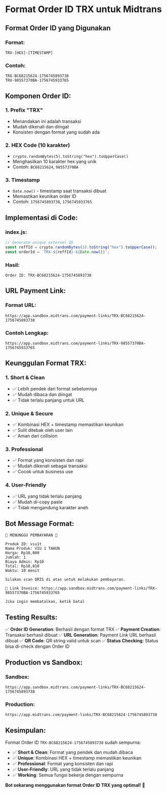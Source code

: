# Format Order ID TRX untuk Midtrans

## Format Order ID yang Digunakan

### Format:
```
TRX-[HEX]-[TIMESTAMP]
```

### Contoh:
```
TRX-BC68215624-1756745893738
TRX-98557370BA-1756745933765
```

## Komponen Order ID:

### 1. **Prefix "TRX"**
- Menandakan ini adalah transaksi
- Mudah dikenali dan diingat
- Konsisten dengan format yang sudah ada

### 2. **HEX Code (10 karakter)**
- `crypto.randomBytes(5).toString("hex").toUpperCase()`
- Menghasilkan 10 karakter hex yang unik
- Contoh: `BC68215624`, `98557370BA`

### 3. **Timestamp**
- `Date.now()` - timestamp saat transaksi dibuat
- Memastikan keunikan order ID
- Contoh: `1756745893738`, `1756745933765`

## Implementasi di Code:

### index.js:
```javascript
// Generate unique external ID
const reffId = crypto.randomBytes(5).toString("hex").toUpperCase();
const orderId = `TRX-${reffId}-${Date.now()}`;
```

### Hasil:
```
Order ID: TRX-BC68215624-1756745893738
```

## URL Payment Link:

### Format URL:
```
https://app.sandbox.midtrans.com/payment-links/TRX-BC68215624-1756745893738
```

### Contoh Lengkap:
```
https://app.sandbox.midtrans.com/payment-links/TRX-98557370BA-1756745933765
```

## Keunggulan Format TRX:

### 1. **Short & Clean**
- ✅ Lebih pendek dari format sebelumnya
- ✅ Mudah dibaca dan diingat
- ✅ Tidak terlalu panjang untuk URL

### 2. **Unique & Secure**
- ✅ Kombinasi HEX + timestamp memastikan keunikan
- ✅ Sulit ditebak oleh user lain
- ✅ Aman dari collision

### 3. **Professional**
- ✅ Format yang konsisten dan rapi
- ✅ Mudah dikenali sebagai transaksi
- ✅ Cocok untuk business use

### 4. **User-Friendly**
- ✅ URL yang tidak terlalu panjang
- ✅ Mudah di-copy paste
- ✅ Tidak mengandung karakter aneh

## Bot Message Format:

```
🧾 MENUNGGU PEMBAYARAN 🧾

Produk ID: viu1t
Nama Produk: VIU 1 TAHUN
Harga: Rp10,000
Jumlah: 1
Biaya Admin: Rp10
Total: Rp10,010
Waktu: 10 menit

Silakan scan QRIS di atas untuk melakukan pembayaran.

🔗 Link Invoice: https://app.sandbox.midtrans.com/payment-links/TRX-98557370BA-1756745933765

Jika ingin membatalkan, ketik batal
```

## Testing Results:

✅ **Order ID Generation**: Berhasil dengan format TRX
✅ **Payment Creation**: Transaksi berhasil dibuat
✅ **URL Generation**: Payment Link URL berhasil dibuat
✅ **QR Code**: QR string valid untuk scan
✅ **Status Checking**: Status bisa di-check dengan Order ID

## Production vs Sandbox:

### Sandbox:
```
https://app.sandbox.midtrans.com/payment-links/TRX-BC68215624-1756745893738
```

### Production:
```
https://app.midtrans.com/payment-links/TRX-BC68215624-1756745893738
```

## Kesimpulan:

Format Order ID `TRX-BC68215624-1756745893738` sudah sempurna:
- ✅ **Short & Clean**: Format yang pendek dan mudah dibaca
- ✅ **Unique**: Kombinasi HEX + timestamp memastikan keunikan
- ✅ **Professional**: Format yang konsisten dan rapi
- ✅ **User-Friendly**: URL yang tidak terlalu panjang
- ✅ **Working**: Semua fungsi bekerja dengan sempurna

**Bot sekarang menggunakan format Order ID TRX yang optimal!** 🎉
